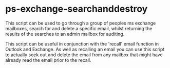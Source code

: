 # ps-exchange-searchanddestroy

This script can be used to go through a group of peoples ms exchange mailboxes, search for and delete a specific email, whilst returning the results of the searches to an admin mailbox for auditing.

This script can be useful in conjunction with the 'recall' email function in Outlook and Exchange. As well as recalling an email you can use this script to actually seek out and delete the email from any mailbox that might have already read the email prior to the recall.
